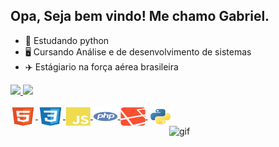 ## Opa, Seja bem vindo! Me chamo Gabriel.

- 🐍 Estudando python
- 🖥️ Cursando Análise e de desenvolvimento de sistemas
- ✈️ Estágiario na força aérea brasileira

<div>
  <a href="https://beacons.ai/GabrielPsilva">
  <img height="160em" src="https://github-readme-stats.vercel.app/api?username=GabrielPsilva&show_icons=true&theme=transparent&include_all_commits=true&count_private=true"/>
  <img height="160em" aligh="right" src="https://github-readme-stats.vercel.app/api/top-langs/?username=GabrielPsilva&layout=compact&langs_count=16&theme=transparent"/>
</div>
  
<div style="display: inline_block"><br>
  <img align="center" alt="Gab-HTML" height="30" width="40" src="https://raw.githubusercontent.com/devicons/devicon/master/icons/html5/html5-original.svg">
  <img align="center" alt="Gab-CSS" height="30" width="40" src="https://raw.githubusercontent.com/devicons/devicon/master/icons/css3/css3-original.svg">
  <img align="center" alt="Gab-Js" height="30" width="40" src="https://raw.githubusercontent.com/devicons/devicon/master/icons/javascript/javascript-plain.svg">
  <img align="center" alt="Gab-php" height="30" width="40" src="https://raw.githubusercontent.com/devicons/devicon/master/icons/php/php-plain.svg">
  <img align="center" alt="Gab-laravel" height="30" width="40" src="https://raw.githubusercontent.com/devicons/devicon/master/icons/laravel/laravel-plain.svg">
  <img align="center" alt="Gab-Python" height="30" width="40" src="https://raw.githubusercontent.com/devicons/devicon/master/icons/python/python-original.svg">
  
  <img height="160" width="250" align="right" alt="gif" src="[https://steamuserimages-a.akamaihd.net/ugc/538508994088288709/CCB4FA926C23DF26DCF17AF63E2F7FEBE2BA7933/?imw=5000&imh=5000&ima=fit&impolicy=Letterbox&imcolor=%23000000&letterbox=false](https://blog.jitter.video/content/images/2021/12/Jitter-Pink-perfect-loop-cubes.gif)">
</div>
  
  ##

 <!--
<div>
  
</div>
  

**GabrielPsilva/GabrielPsilva** is a ✨ _special_ ✨ repository because its `README.md` (this file) appears on your GitHub profile.
-->
